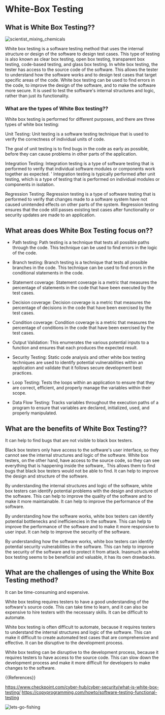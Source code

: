 # White-Box Testing

## What is White Box Testing??

![scientist_mixing_chemicals](https://th.bing.com/th/id/R.597a9531752c6488901d6d378761ff61?rik=6C%2fhfcx3rpOimw&riu=http%3a%2f%2fgreatelmwoodsciencefair.weebly.com%2fuploads%2f1%2f1%2f3%2f1%2f11316302%2f106919085.gif%3f176&ehk=iTnhBSxqbeABwBkoVNh5hheu6CO%2b72750pX49NYSK8w%3d&risl=&pid=ImgRaw&r=0)

White box testing is a software testing method that uses the internal structure or design of the software to design test cases. This type of testing is also known as clear box testing, open box testing, transparent box testing, code-based testing, and glass box testing.
In white box testing, the tester has access to the source code of the software. This allows the tester to understand how the software works and to design test cases that target specific areas of the code.
White box testing can be used to find errors in the code, to improve the design of the software, and to make the software more secure.
It is used to test the software's internal structures and logic, rather than just its functionality.
### What are the types of White Box testing??

White box testing is performed for different purposes, and there are three types of white box testing:

Unit Testing: Unit testing is a software testing technique that is used to verify the correctness of individual units of code.

The goal of unit testing is to find bugs in the code as early as possible, before they can cause problems in other parts of the application.

Integration Testing: Integration testing is a type of software testing that is performed to verify that individual software modules or components work together as expected. '
Integration testing is typically performed after unit testing, which is a type of testing that is performed on individual modules or components in isolation.

Regression Testing: Regression testing is a type of software testing that is performed to verify that changes made to a software system have not caused unintended effects on other parts of the system.
Regression testing ensures that the code still passes existing test cases after functionality or security updates are made to an application.

## What areas does White Box Testing focus on??

- Path testing: Path testing is a technique that tests all possible paths through the code. This technique can be used to find errors in the logic of the code.

- Branch testing: Branch testing is a technique that tests all possible branches in the code. This technique can be used to find errors in the conditional statements in the code.

- Statement coverage: Statement coverage is a metric that measures the percentage of statements in the code that have been executed by the test cases.

- Decision coverage: Decision coverage is a metric that measures the percentage of decisions in the code that have been exercised by the test cases.

- Condition coverage: Condition coverage is a metric that measures the percentage of conditions in the code that have been exercised by the test cases.

- Output Validation: This enumerates the various potential inputs to a function and ensures that each produces the expected result.

- Security Testing: Static code analysis and other white box testing techniques are used to identify potential vulnerabilities within an application and validate that it follows secure development best practices.

- Loop Testing: Tests the loops within an application to ensure that they are correct, efficient, and properly manage the variables within their scope.

- Data Flow Testing: Tracks variables throughout the execution paths of a program to ensure that variables are declared, initialized, used, and properly manipulated.

## What are the benefits of White Box Testing??

It can help to find bugs that are not visible to black box testers.

Black box testers only have access to the software's user interface, so they cannot see the internal structures and logic of the software.
White box testers, on the other hand, have access to the source code, so they can see everything that is happening inside the software,.
This allows them to find bugs that black box testers would not be able to find.
It can help to improve the design and structure of the software.

By understanding the internal structures and logic of the software, white box testers can identify potential problems with the design and structure of the software.
This can help to improve the quality of the software and to make it more maintainable.
It can help to improve the performance of the software.

By understanding how the software works, white box testers can identify potential bottlenecks and inefficiencies in the software.
This can help to improve the performance of the software and to make it more responsive to user input.
It can help to improve the security of the software.

By understanding how the software works, white box testers can identify potential security vulnerabilities in the software.
This can help to improve the security of the software and to protect it from attack.
Inasmuch as white box testing seems to be beneficial and valuable, it has its own drawbacks.

## What are the challenges of using the White Box Testing method?

It can be time-consuming and expensive.

White box testing requires testers to have a good understanding of the software's source code.
This can take time to learn, and it can also be expensive to hire testers with the necessary skills.
It can be difficult to automate.

White box testing is often difficult to automate, because it requires testers to understand the internal structures and logic of the software.
This can make it difficult to create automated test cases that are comprehensive and effective.
It can be disruptive to the development process.

White box testing can be disruptive to the development process, because it requires testers to have access to the source code.
This can slow down the development process and make it more difficult for developers to make changes to the software.

{{References}}

https://www.checkpoint.com/cyber-hub/cyber-security/what-is-white-box-testing/
https://copyprogramming.com/howto/software-testing-functional-testing

![lets-go-fishing](https://th.bing.com/th/id/R.a801c5e00d5fb915e939a5c30385b941?rik=7ygoHJl4WuKeJQ&riu=http%3a%2f%2fwww.animatedimages.org%2fdata%2fmedia%2f157%2fanimated-fishing-image-0131.gif&ehk=rQq%2bd2QDkwjFPyX1hPoyHfP%2bFC7iis9SSANWH6%2bO9dk%3d&risl=&pid=ImgRaw&r=0)

